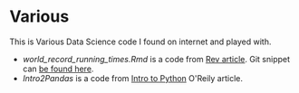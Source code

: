 # Various
This is Various Data Science code I found on internet and played with.

* *world_record_running_times.Rmd* is a code from [Rev article](http://blog.revolutionanalytics.com/2015/12/using-segmented-regression-to-analyse-world-record-running-times.html). Git snippet can [be found here](https://gist.github.com/andrie/832f9ab09e4a3d23d0d5).
* *Intro2Pandas* is a code from [Intro to Python](https://www.oreilly.com/learning/pythons-pandas-make-data-analysis-easy-and-powerful-with-a-few-lines-of-code) O'Reily article.


